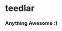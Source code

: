 # teedlar

### Anything Awesome :)

<!-- ![teedlar](https://github.com/teedlar/teedlar/blob/main/teedlar%20profilepic.jpg) -->

